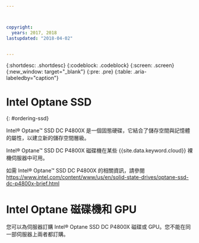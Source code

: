 ```yaml
---



copyright:
  years: 2017, 2018
lastupdated: "2018-04-02"


---
```


{:shortdesc: .shortdesc}
{:codeblock: .codeblock}
{:screen: .screen}
{:new_window: target="_blank"}
{:pre: .pre}
{:table: .aria-labeledby="caption"}

# Intel Optane SSD
{: #ordering-ssd}

Intel® Optane™ SSD DC P4800X 是一個固態硬碟，它結合了儲存空間與記憶體的屬性，以建立新的儲存空間層級。

Intel® Optane™ SSD DC P4800X 磁碟機在某些 {{site.data.keyword.cloud}} 裸機伺服器中可用。

如需 Intel® Optane™ SSD DC P4800X 的相關資訊，請參閱 https://www.intel.com/content/www/us/en/solid-state-drives/optane-ssd-dc-p4800x-brief.html

# Intel Optane 磁碟機和 GPU

您可以為伺服器訂購 Intel® Optane SSD DC P4800X 磁碟或 GPU。您不能在同一部伺服器上兩者都訂購。
